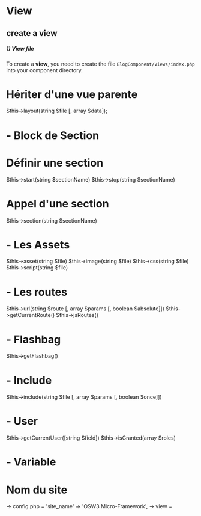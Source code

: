 # View

## create a view

##### 1) View file

To create a **view**, you need to create the file <code>BlogComponent/Views/index.php</code> into your component directory.



# Hériter d'une vue parente
$this->layout(string $file [, array $data]);


# - Block de Section

# Définir une section
$this->start(string $sectionName)
$this->stop(string $sectionName)

# Appel d'une section
$this->section(string $sectionName)


# - Les Assets

$this->asset(string $file)
$this->image(string $file)
$this->css(string $file)
$this->script(string $file)

# - Les routes

$this->url(string $route [, array $params [, boolean $absolute]])
$this->getCurrentRoute()
$this->jsRoutes()

# - Flashbag

$this->getFlashbag()

# - Include

$this->include(string $file [, array $params [, boolean $once]])

# - User

$this->getCurrentUser([string $field])
$this->isGranted(array $roles)



# - Variable
# Nom du site 
-> config.php = 'site_name'	=> 'OSW3 Micro-Framework',
-> view = <?= $site_name ?>